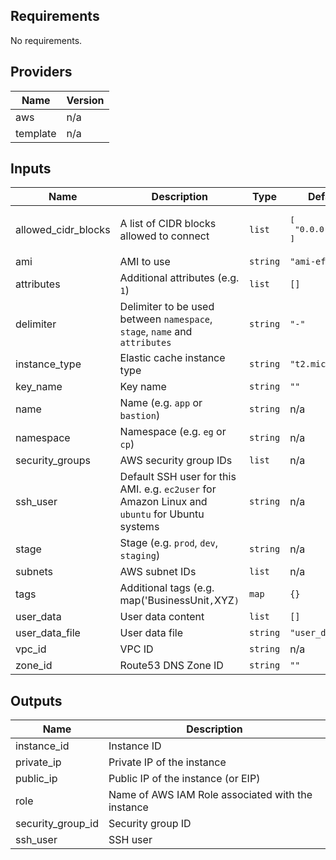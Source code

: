 ## Requirements

No requirements.

## Providers

| Name | Version |
|------|---------|
| aws | n/a |
| template | n/a |

## Inputs

| Name | Description | Type | Default | Required |
|------|-------------|------|---------|:--------:|
| allowed\_cidr\_blocks | A list of CIDR blocks allowed to connect | `list` | <pre>[<br>  "0.0.0.0/0"<br>]</pre> | no |
| ami | AMI to use | `string` | `"ami-efd0428f"` | no |
| attributes | Additional attributes (e.g. `1`) | `list` | `[]` | no |
| delimiter | Delimiter to be used between `namespace`, `stage`, `name` and `attributes` | `string` | `"-"` | no |
| instance\_type | Elastic cache instance type | `string` | `"t2.micro"` | no |
| key\_name | Key name | `string` | `""` | no |
| name | Name  (e.g. `app` or `bastion`) | `string` | n/a | yes |
| namespace | Namespace (e.g. `eg` or `cp`) | `string` | n/a | yes |
| security\_groups | AWS security group IDs | `list` | n/a | yes |
| ssh\_user | Default SSH user for this AMI. e.g. `ec2user` for Amazon Linux and `ubuntu` for Ubuntu systems | `string` | n/a | yes |
| stage | Stage (e.g. `prod`, `dev`, `staging`) | `string` | n/a | yes |
| subnets | AWS subnet IDs | `list` | n/a | yes |
| tags | Additional tags (e.g. map('BusinessUnit`,`XYZ`)` | `map` | `{}` | no |
| user\_data | User data content | `list` | `[]` | no |
| user\_data\_file | User data file | `string` | `"user_data.sh"` | no |
| vpc\_id | VPC ID | `string` | n/a | yes |
| zone\_id | Route53 DNS Zone ID | `string` | `""` | no |

## Outputs

| Name | Description |
|------|-------------|
| instance\_id | Instance ID |
| private\_ip | Private IP of the instance |
| public\_ip | Public IP of the instance (or EIP) |
| role | Name of AWS IAM Role associated with the instance |
| security\_group\_id | Security group ID |
| ssh\_user | SSH user |

